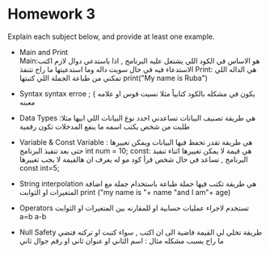 # Homework 3

Explain each subject below, and provide at least one example.

* Main and Print  
Main:هو الاساس في الكود اللي يشتغل عليه البرنامج , اذا باستدعي دوال لازم اكتب الاستدعاء فيه في حال سويت داله وما استدعيتها ما راح تتنفذ
Print: هي الداله اللي تمكني من طباعة الجملة اللي كتبتها 
print("My name is Ruba")
* Syntax
syntax erroe ; { يكون في مشكله بالكود كتابياً مثلا نسيت قوس او علامه معبنه 

* Data Types 
هي طريقة تصنيف البيانات تساعدني احدد نوع البيانات اللي ابيها 
مثلا: طلبت من شخص يكتب اسمه ما ينفع المدخلات تكون رقمية 
* Variable  & Const
Variable : هي طريقة تقدر تحفظ فيها البيانات ويمكن تغييرها حتى بعد تنفيذ البرنامج 
int num = 10;
const: هي قيمة لا يمكن تغييرها  اثناء  تنفيذ البرنامج , تساعد في حال شخص قرأ كود مو له يعرف ان هالقيمة لا يجب تغييرها 
const int=5;
* String interpolation
هي طريقة تكتب فيها جملة طباعة باستخدام جملة مع اضافة المتغيرات او الثوابت 
print ("my name is "+ name "and I am"+ age)
* Operators 
تستخدم لاجراء عمليات حسابية او للمقارنه بين المتغيرات او الثوابت 
a=b  a-b 
* Null Safety
طريقة تخلي لي القيمة فاضية الى ان اكتب , سواء كتبت او تركته فتضي ما راح يسبب مشكله 
مثال : اسم الثاني او عنوان ثاني او رقم جوال ثاني 
